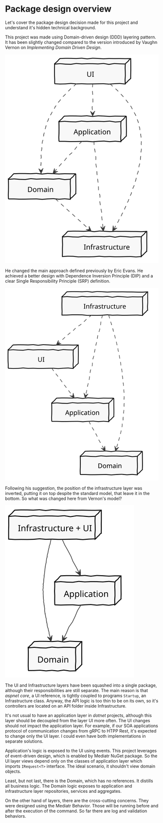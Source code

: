 # Package design overview

Let's cover the package design decision made for this project and understand it's hidden technical background. 

This project was made using Domain-driven design (DDD) layering pattern. It has been slightly changed compared to the version introduced by Vaughn Vernon on _Implementing Domain Driven Design_.  

![Tradicional version](diagrams/ErickEvans.svg)

He changed the main approach defined previously by Eric Evans. He achieved a better design with Dependence Inversion Principle (DIP) and a clear Single Responsibility Principle (SRP) definition.

![Vaugh Vernon version](diagrams/VaughVernon.svg)

Following his suggestion, the position of the infrastructure layer was inverted, putting it on top despite the standard model, that leave it in the bottom. So what was changed here from Vernon's model? 

![Implemented version](diagrams/PackageDivision.svg)

The UI and Infrastructure layers have been squashed into a single package, although their responsibilities are still separate.  The main reason is that *aspnet core*, a UI reference, is tightly coupled to programs `Startup`, an Infrastructure class. Anyway, the API logic is too thin to be on its own, so it's controllers are located on an API folder inside Infrastructure.

It's not usual to have an application layer in *dotnet* projects, although this layer should be decoupled from the layer UI more often. The UI changes should not impact the application layer. For example, if our SOA applications protocol of communication changes from gRPC to HTPP Rest, it's expected to change only the UI layer. I could even have both implementations in separate solutions.    

Application's logic is exposed to the UI using events. This project leverages of event-driven design, which is enabled by Mediatr NuGet package. So the UI layer views depend only on the classes of application layer which imports `IRequest<T>` interface. The ideal scenario, it shouldn't view domain objects.

Least, but not last, there is the Domain, which has no references. It distills all business logic. The Domain logic exposes to application and infrastructure layer repositories, services and aggregates.

On the other hand of layers, there are the cross-cutting concerns. They were designed using the Mediatr Behavior. Those will be running before and after the execution of the command. So far there are log and validation behaviors.    